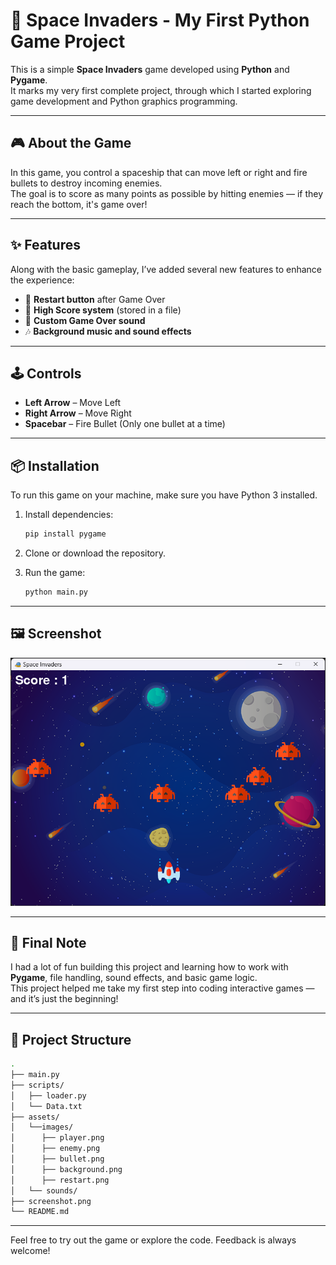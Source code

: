 
# 🚀 Space Invaders - My First Python Game Project

This is a simple **Space Invaders** game developed using **Python** and **Pygame**.  
It marks my very first complete project, through which I started exploring game development and Python graphics programming.

---

## 🎮 About the Game

In this game, you control a spaceship that can move left or right and fire bullets to destroy incoming enemies.  
The goal is to score as many points as possible by hitting enemies — if they reach the bottom, it's game over!

---

## ✨ Features

Along with the basic gameplay, I’ve added several new features to enhance the experience:

- 🔁 **Restart button** after Game Over  
- 📂 **High Score system** (stored in a file)  
- 🎵 **Custom Game Over sound**  
- 🎶 **Background music and sound effects**

---

## 🕹️ Controls

- **Left Arrow** – Move Left  
- **Right Arrow** – Move Right  
- **Spacebar** – Fire Bullet (Only one bullet at a time)

---

## 📦 Installation

To run this game on your machine, make sure you have Python 3 installed.

1. Install dependencies:
   ```bash
   pip install pygame
   ```

2. Clone or download the repository.

3. Run the game:
   ```bash
   python main.py
   ```

---

## 🖼️ Screenshot

![Game Screenshot](screenshot.png)



---

## 🙌 Final Note

I had a lot of fun building this project and learning how to work with **Pygame**, file handling, sound effects, and basic game logic.  
This project helped me take my first step into coding interactive games — and it’s just the beginning!

---

## 📁 Project Structure

```bash
.
├── main.py
├── scripts/
│   ├── loader.py
│   └── Data.txt
├── assets/
│   └──images/
│      ├── player.png
│      ├── enemy.png
│      ├── bullet.png
│      ├── background.png
│      ├── restart.png
│   └── sounds/
├── screenshot.png
└── README.md
```

---

Feel free to try out the game or explore the code. Feedback is always welcome!
